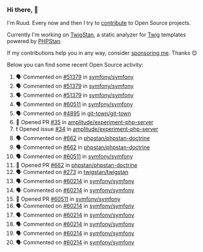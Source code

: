 ### Hi there, 👋

I'm Ruud. Every now and then I try to [contribute](https://github.com/pulls?q=+is%3Apr+author%3Aruudk+archived%3Afalse+is%3Apublic+) to Open Source projects.

Currently I'm working on [TwigStan](https://github.com/twigstan), a static analyzer for [Twig](https://twig.symfony.com/) templates powered by [PHPStan](https://phpstan.org/).

If my contributions help you in any way, consider [sponsoring me](https://github.com/sponsors/ruudk). Thanks 😊

Below you can find some recent Open Source activity:

<!--START_SECTION:activity-->
1. 🗣 Commented on [#51379](https://github.com/symfony/symfony/pull/51379#issuecomment-2909459876) in [symfony/symfony](https://github.com/symfony/symfony)
2. 🗣 Commented on [#51379](https://github.com/symfony/symfony/pull/51379#issuecomment-2909422780) in [symfony/symfony](https://github.com/symfony/symfony)
3. 🗣 Commented on [#51379](https://github.com/symfony/symfony/pull/51379#issuecomment-2909392276) in [symfony/symfony](https://github.com/symfony/symfony)
4. 🗣 Commented on [#60511](https://github.com/symfony/symfony/pull/60511#issuecomment-2908689738) in [symfony/symfony](https://github.com/symfony/symfony)
5. 🗣 Commented on [#4895](https://github.com/git-town/git-town/issues/4895#issuecomment-2906504594) in [git-town/git-town](https://github.com/git-town/git-town)
6. 💪 Opened PR [#35](https://github.com/amplitude/experiment-php-server/pull/35) in [amplitude/experiment-php-server](https://github.com/amplitude/experiment-php-server)
7. ❗ Opened issue [#34](https://github.com/amplitude/experiment-php-server/issues/34) in [amplitude/experiment-php-server](https://github.com/amplitude/experiment-php-server)
8. 🗣 Commented on [#662](https://github.com/phpstan/phpstan-doctrine/pull/662#issuecomment-2903902282) in [phpstan/phpstan-doctrine](https://github.com/phpstan/phpstan-doctrine)
9. 🗣 Commented on [#662](https://github.com/phpstan/phpstan-doctrine/pull/662#issuecomment-2903899395) in [phpstan/phpstan-doctrine](https://github.com/phpstan/phpstan-doctrine)
10. 🗣 Commented on [#60511](https://github.com/symfony/symfony/pull/60511#issuecomment-2903889100) in [symfony/symfony](https://github.com/symfony/symfony)
11. 💪 Opened PR [#662](https://github.com/phpstan/phpstan-doctrine/pull/662) in [phpstan/phpstan-doctrine](https://github.com/phpstan/phpstan-doctrine)
12. 🗣 Commented on [#273](https://github.com/twigstan/twigstan/issues/273#issuecomment-2901284371) in [twigstan/twigstan](https://github.com/twigstan/twigstan)
13. 🗣 Commented on [#60214](https://github.com/symfony/symfony/issues/60214#issuecomment-2901246987) in [symfony/symfony](https://github.com/symfony/symfony)
14. 🗣 Commented on [#60214](https://github.com/symfony/symfony/issues/60214#issuecomment-2900878763) in [symfony/symfony](https://github.com/symfony/symfony)
15. 💪 Opened PR [#60511](https://github.com/symfony/symfony/pull/60511) in [symfony/symfony](https://github.com/symfony/symfony)
16. 🗣 Commented on [#60214](https://github.com/symfony/symfony/issues/60214#issuecomment-2900859641) in [symfony/symfony](https://github.com/symfony/symfony)
17. 🗣 Commented on [#60214](https://github.com/symfony/symfony/issues/60214#issuecomment-2900822614) in [symfony/symfony](https://github.com/symfony/symfony)
18. 🗣 Commented on [#60214](https://github.com/symfony/symfony/issues/60214#issuecomment-2900782970) in [symfony/symfony](https://github.com/symfony/symfony)
19. 🗣 Commented on [#60214](https://github.com/symfony/symfony/issues/60214#issuecomment-2900733275) in [symfony/symfony](https://github.com/symfony/symfony)
20. 🗣 Commented on [#60214](https://github.com/symfony/symfony/issues/60214#issuecomment-2900666670) in [symfony/symfony](https://github.com/symfony/symfony)
<!--END_SECTION:activity-->
